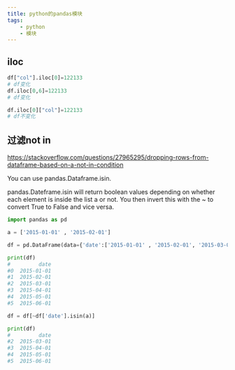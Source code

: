 ```yaml
---
title: python的pandas模块
tags:
    - python
    - 模块
---
```


## iloc

```py
df["col"].iloc[0]=122133
# df变化
df.iloc[0,6]=122133
# df变化

df.iloc[0]["col"]=122133
# df不变化
```

## 过滤not in

<https://stackoverflow.com/questions/27965295/dropping-rows-from-dataframe-based-on-a-not-in-condition>

You can use pandas.Dataframe.isin.

pandas.Dateframe.isin will return boolean values depending on whether each element is inside the list a or not. You then invert this with the ~ to convert True to False and vice versa.

```py
import pandas as pd

a = ['2015-01-01' , '2015-02-01']

df = pd.DataFrame(data={'date':['2015-01-01' , '2015-02-01', '2015-03-01' , '2015-04-01', '2015-05-01' , '2015-06-01']})

print(df)
#         date
#0  2015-01-01
#1  2015-02-01
#2  2015-03-01
#3  2015-04-01
#4  2015-05-01
#5  2015-06-01

df = df[~df['date'].isin(a)]

print(df)
#         date
#2  2015-03-01
#3  2015-04-01
#4  2015-05-01
#5  2015-06-01
```
